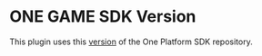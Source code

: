# ONE GAME SDK Version

This plugin uses this [version](https://git.i3d.net/one/ardentblue/one-game-sdk/-/commit/91f493b40ef662b98624961ab2f63bc2a615cff8) of the One Platform SDK repository.
